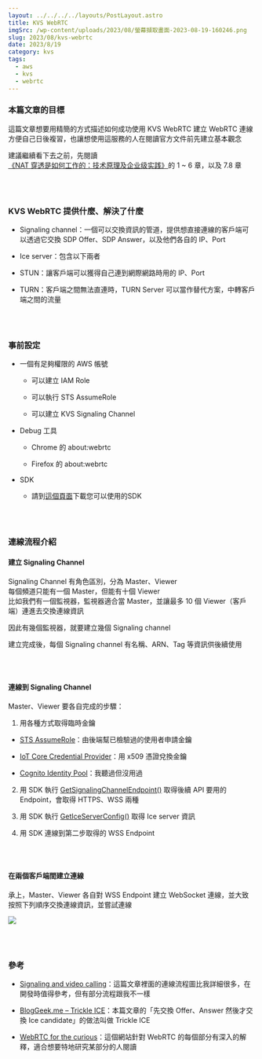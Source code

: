 ```yaml
---
layout: ../../../../layouts/PostLayout.astro
title: KVS WebRTC
imgSrc: /wp-content/uploads/2023/08/螢幕擷取畫面-2023-08-19-160246.png
slug: 2023/08/kvs-webrtc
date: 2023/8/19
category: kvs
tags: 
  - aws
  - kvs
  - webrtc
---
```


  
### 本篇文章的目標



  
這篇文章想要用精簡的方式描述如何成功使用 KVS WebRTC 建立 WebRTC 連線<br>
方便自己日後複習，也讓想使用這服務的人在閱讀官方文件前先建立基本觀念



  
建議繼續看下去之前，先閱讀[《NAT 穿透是如何工作的：技术原理及企业级实践》](https://zhuanlan.zhihu.com/p/433511472)的 1 ~ 6 章，以及 7.8 章



<br><br>



  
### KVS WebRTC 提供什麼、解決了什麼




  
- Signaling channel：一個可以交換資訊的管道，提供想直接連線的客戶端可以透過它交換 SDP Offer、SDP Answer，以及他們各自的 IP、Port



  
- Ice server：包含以下兩者



  
- STUN：讓客戶端可以獲得自己連到網際網路時用的 IP、Port



  
- TURN：客戶端之間無法直連時，TURN Server 可以當作替代方案，中轉客戶端之間的流量




<br><br>



  
### 事前設定




  
- 一個有足夠權限的 AWS 帳號

  
  - 可以建立 IAM Role



  
  - 可以執行 STS AssumeRole



  
  - 可以建立 KVS Signaling Channel





  
- Debug 工具

  
  - Chrome 的 about:webrtc



  
  - Firefox 的 about:webrtc





  
- SDK

  
  - 請到[這個頁面](https://docs.aws.amazon.com/kinesisvideostreams-webrtc-dg/latest/devguide/webrtc-sdks.html)下載您可以使用的SDK 






<br><br>



  
### 連線流程介紹



  
#### 建立 Signaling Channel



  
Signaling Channel 有角色區別，分為 Master、Viewer<br>
每個頻道只能有一個 Master，但能有十個 Viewer<br>
比如我們有一個監視器，監視器適合當 Master，並讓最多 10 個 Viewer（客戶端）連進去交換連線資訊



  
因此有幾個監視器，就要建立幾個 Signaling channel



  
建立完成後，每個 Signaling channel 有名稱、ARN、Tag 等資訊供後續使用



<br><br>



  
#### 連線到 Signaling Channel



  
Master、Viewer 要各自完成的步驟：




  
1. 用各種方式取得臨時金鑰

  
  - [STS AssumeRole](https://docs.aws.amazon.com/IAM/latest/UserGuide/id_credentials_temp_request.html#api_assumerole)：由後端幫已檢驗過的使用者申請金鑰



  
  - [IoT Core Credential Provider](https://docs.aws.amazon.com/zh_tw/iot/latest/developerguide/authorizing-direct-aws.html)：用 x509 憑證兌換金鑰



  
  - [Cognito Identity Pool](https://docs.aws.amazon.com/zh_tw/cognito/latest/developerguide/cognito-identity.html)：我聽過但沒用過





  
2. 用 SDK 執行 [GetSignalingChannelEndpoint()](https://docs.aws.amazon.com/kinesisvideostreams/latest/dg/API_GetSignalingChannelEndpoint.html) 取得後續 API 要用的 Endpoint，會取得 HTTPS、WSS 兩種



  
3. 用 SDK 執行 [GetIceServerConfig()](https://docs.aws.amazon.com/kinesisvideostreams/latest/dg/API_signaling_GetIceServerConfig.html) 取得 Ice server 資訊



  
4. 用 SDK 連線到第二步取得的 WSS Endpoint




<br><br>



  
#### 在兩個客戶端間建立連線



  
承上，Master、Viewer 各自對 WSS Endpoint 建立 WebSocket 連線，並大致按照下列順序交換連線資訊，並嘗試連線



![](/wp-content/uploads/2023/08/螢幕擷取畫面-2023-08-19-160246.png)



<br><br>



  
### 參考




  
- [Signaling and video calling](https://developer.mozilla.org/en-US/docs/Web/API/WebRTC_API/Signaling_and_video_calling)：這篇文章裡面的連線流程圖比我詳細很多，在開發時值得參考，但有部分流程跟我不一樣



  
- [BlogGeek.me – Trickle ICE](https://bloggeek.me/webrtcglossary/trickle-ice/)：本篇文章的「先交換 Offer、Answer 然後才交換 Ice candidate」的做法叫做 Trickle ICE



  
- [WebRTC for the curious](https://webrtcforthecurious.com/)：這個網站針對 WebRTC 的每個部分有深入的解釋，適合想要特地研究某部分的人閱讀

